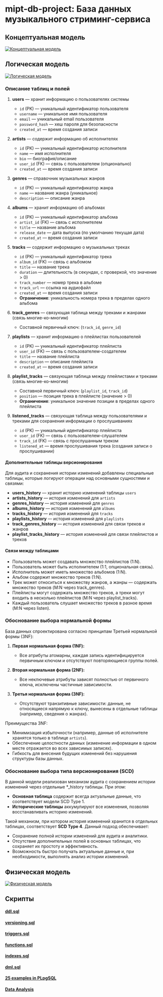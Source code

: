 # mipt-db-project: База данных музыкального стриминг-сервиса

## Концептуальная модель

[![Концептуальная модель](models/concept.drawio.png)](models/concept.drawio.png)

## Логическая модель

[![Логическая модель](models/logic.pgerd.png)](models/logic.pgerd.png)

### Описание таблиц и полей

1. **users** — хранит информацию о пользователях системы
   - `id` (PK) — уникальный идентификатор пользователя
   - `username` — уникальное имя пользователя
   - `email` — уникальный email пользователя
   - `password_hash` — хеш пароля для безопасности
   - `created_at` — время создания записи

2. **artists** — содержит информацию об исполнителях
   - `id` (PK) — уникальный идентификатор исполнителя
   - `name` — имя исполнителя
   - `bio` — биография/описание
   - `user_id` (FK) — связь с пользователем (опционально)
   - `created_at` — время создания записи

3. **genres** — справочник музыкальных жанров
   - `id` (PK) — уникальный идентификатор жанра
   - `name` — название жанра (уникальное)
   - `description` — описание жанра

4. **albums** — хранит информацию об альбомах
   - `id` (PK) — уникальный идентификатор альбома
   - `artist_id` (FK) — связь с исполнителем
   - `title` — название альбома
   - `release_date` — дата выпуска (по умолчанию текущая дата)
   - `created_at` — время создания записи

5. **tracks** — содержит информацию о музыкальных треках
   - `id` (PK) — уникальный идентификатор трека
   - `album_id` (FK) — связь с альбомом
   - `title` — название трека
   - `duration` — длительность (в секундах, с проверкой, что значение > 0)
   - `track_number` — номер трека в альбоме
   - `track_url` — ссылка на аудиофайл
   - `created_at` — время создания записи
   - **Ограничение**: уникальность номера трека в пределах одного альбома

6. **track_genres** — связующая таблица между треками и жанрами (связь многие-ко-многим)
   - Составной первичный ключ: (`track_id`, `genre_id`)

7. **playlists** — хранит информацию о плейлистах пользователей
   - `id` (PK) — уникальный идентификатор плейлиста
   - `user_id` (FK) — связь с пользователем-создателем
   - `title` — название плейлиста
   - `description` — описание плейлиста
   - `created_at` — время создания записи

8. **playlist_tracks** — связующая таблица между плейлистами и треками (связь многие-ко-многим)
   - Составной первичный ключ: (`playlist_id`, `track_id`)
   - `position` — позиция трека в плейлисте (значение > 0)
   - **Ограничение**: уникальное значение позиции в пределах одного плейлиста

9. **listened_tracks** — связующая таблица между пользователями и треками для сохранения информации о прослушиваниях
   - `id` (PK) — уникальный идентификатор плейлиста
   - `user_id` (FK) — связь с пользователем-слушателем
   - `track_id` (FK) — связь с прослушанным треком
   - `listened_at` — время прослушивания трека (создания записи о прослушивании)

#### Дополнительные таблицы версионирования

Для аудита и сохранения истории изменений добавлены специальные таблицы, которые логируют операции над основными сущностями и связями:

- **users_history** — хранит историю изменений таблицы `users`
- **artists_history** — история изменений для `artists`
- **genres_history** — история изменений для `genres`
- **albums_history** — история изменений для `albums`
- **tracks_history** — история изменений для `tracks`
- **playlists_history** — история изменений для `playlists`
- **track_genres_history** — история изменений для связи треков и жанров
- **playlist_tracks_history** — история изменений для связи плейлистов и треков

#### Связи между таблицами

- Пользователь может создавать множество плейлистов (1:N).
- Пользователь может быть исполнителем (1:1, опциональная связь).
- Исполнитель может иметь множество альбомов (1:N).
- Альбом содержит множество треков (1:N).
- Трек может относиться к множеству жанров, а жанры — содержать множество треков (M:N через track_genres).
- Плейлисты могут содержать множество треков, а треки могут входить в несколько плейлистов (M:N через playlist_tracks).
- Каждый пользователь слушает множество треков в разное время (M:N через listen).

### Обоснование выбора нормальной формы

База данных спроектирована согласно принципам Третьей нормальной формы (3NF):

1. **Первая нормальная форма (1NF):**
   - Все атрибуты атомарны, каждая запись идентифицируется первичным ключом и отсутствуют повторяющиеся группы полей.

2. **Вторая нормальная форма (2NF):**
   - Все неключевые атрибуты зависят полностью от первичного ключа, исключены частичные зависимости.

3. **Третья нормальная форма (3NF):**
   - Отсутствуют транзитивные зависимости: данные, не относящиеся напрямую к ключу, вынесены в отдельные таблицы (например, сведения о жанрах).

Преимущества 3NF:
- Минимизация избыточности (например, данные об исполнителе хранятся только в таблице `artists`).
- Обеспечение целостности данных (изменение информации в одном месте отражается во всех зависимых записях).
- Гибкость для внесения будущих изменений без нарушения структуры базы данных.

### Обоснование выбора типа версионирования (SCD)

В данной модели реализован механизм аудита с сохранением истории изменений через отдельные *_history таблицы. При этом:

- **Основная таблица** содержит всегда актуальные данные, что соответствует модели SCD Type 1.
- **Исторические таблицы** аккумулируют все изменения, позволяя восстанавливать историю изменений.

Такой механизм, при котором история изменений хранится в отдельных таблицах, соответствует **SCD Type 4**. Данный подход обеспечивает:
- Сохранение полной истории изменений для аудита и аналитики.
- Отсутствие дополнительных полей в основных таблицах, что сохраняет их простоту и эффективность.
- Возможность быстро получать актуальные данные и, при необходимости, выполнять анализ истории изменений.

## Физическая модель

[![Физическая модель](models/phys.pgerd.png)](models/phys.pgerd.png)

## Скрипты

#### [ddl.sql](scripts/ddl.sql)

#### [versioning.sql](scripts/versioning.sql)

#### [triggers.sql](scripts/triggers.sql)

#### [functions.sql](scripts/functions.sql)

#### [indexes.sql](scripts/indexes.sql)

#### [dml.sql](scripts/dml.sql)

#### [25 examples in PLpgSQL](scripts/examples)

#### [Data Analysis](scripts/data_analysis.ipynb)

